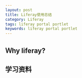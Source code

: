 ```yaml
---
layout: post
title: Liferay使用总结
category: Liferay
tags: liferay portal portlet
keywords: liferay portal portlet
---
```


## Ｗhy liferay?

## 学习资料


